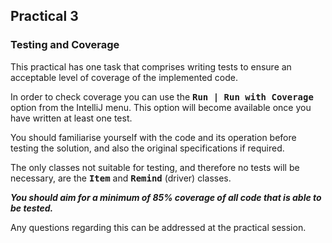 ## Practical 3

### Testing and Coverage

This practical has one task that comprises writing tests to ensure an acceptable level of coverage of the 
implemented code.

In order to check coverage you can use the <samp>**Run | Run with Coverage**</samp> option from the IntelliJ menu.
This option will become available once you have written at least one test.
 
You should familiarise yourself with the code and its operation before testing the solution, and also the original 
specifications if required.  

The only classes not suitable for testing, and therefore no tests will be necessary, are the <samp>**Item**</samp> and 
<samp>**Remind**</samp> (driver) classes.

_**You should aim for a minimum of 85% coverage of all code that is able to be tested.**_

Any questions regarding this can be addressed at the practical session.